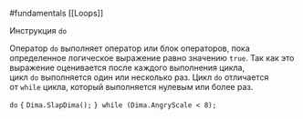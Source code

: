 #fundamentals 
[[Loops]]

Инструкция `do`

Оператор `do` выполняет оператор или блок операторов, пока определенное логическое выражение равно значению `true`. Так как это выражение оценивается после каждого выполнения цикла, цикл `do` выполняется один или несколько раз. Цикл `do` отличается от `while` цикла, который выполняется нулевым или более раз.

`do`
`{`
    `Dima.SlapDima();`
`} while (Dima.AngryScale < 8);`